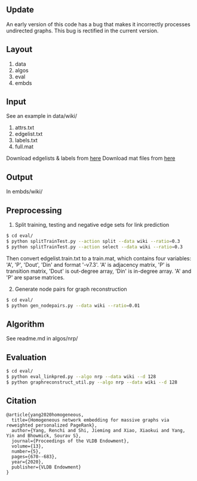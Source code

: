 ## Update
An early version of this code has a bug that makes it incorrectly processes undirected graphs. This bug is rectified in the current version.

## Layout
1. data
2. algos
3. eval
4. embds

## Input
See an example in data/wiki/
1. attrs.txt
2. edgelist.txt
3. labels.txt
4. full.mat

Download edgelists & labels from [here](http://www4.comp.polyu.edu.hk/~jiemshi/datasets.html)
Download mat files from [here](https://entuedu-my.sharepoint.com/:f:/g/personal/yang0461_e_ntu_edu_sg/EtSF-oW24J9NqYtt5prKlm0BhYQaTXm2vIqk4Xvt0j7jUw?e=lvpCJV)

## Output
In embds/wiki/


## Preprocessing
1. Split training, testing and negative edge sets for link prediction
```sh
$ cd eval/
$ python splitTrainTest.py --action split --data wiki --ratio=0.3
$ python splitTrainTest.py --action select --data wiki --ratio=0.3
```
Then convert edgelist.train.txt to a train.mat, which contains four variables: 'A', 'P', 'Dout', 'Din' and format '-v7.3'.
'A' is adjacency matrix, 'P' is transition matrix, 'Dout' is out-degree array, 'Din' is in-degree array.
'A' and 'P' are sparse matrices.

2. Generate node pairs for graph reconstruction
```sh
$ cd eval/
$ python gen_nodepairs.py --data wiki --ratio=0.01
```

## Algorithm
See readme.md in algos/nrp/

## Evaluation
```sh
$ cd eval/
$ python eval_linkpred.py --algo nrp --data wiki --d 128
$ python graphreconstruct_util.py --algo nrp --data wiki --d 128
```

## Citation
```
@article{yang2020homogeneous,
  title={Homogeneous network embedding for massive graphs via reweighted personalized PageRank},
  author={Yang, Renchi and Shi, Jieming and Xiao, Xiaokui and Yang, Yin and Bhowmick, Sourav S},
  journal={Proceedings of the VLDB Endowment},
  volume={13},
  number={5},
  pages={670--683},
  year={2020},
  publisher={VLDB Endowment}
}
```
